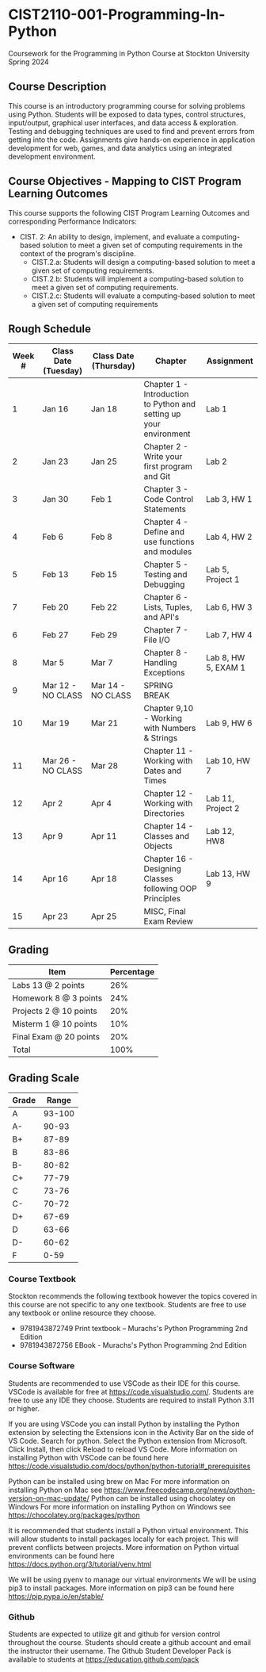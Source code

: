 # CIST2110-001-Programming-In-Python

Coursework for the Programming in Python Course at Stockton University Spring 2024

## Course Description

This course is an introductory programming course for solving problems using Python. Students will be exposed to data types, control structures, input/output, graphical user interfaces, and data access & exploration. Testing and debugging techniques are used to find and prevent errors from getting into the code. Assignments give hands-on experience in application development for web, games, and data analytics using an integrated development environment.

## Course Objectives - Mapping to CIST Program Learning Outcomes

This course supports the following CIST Program Learning Outcomes and corresponding Performance Indicators:

- CIST. 2: An ability to design, implement, and evaluate a computing-based solution to meet a given set of computing requirements in the context of the program's discipline.
  - CIST.2.a: Students will design a computing-based solution to meet a given set of computing requirements.
  - CIST.2.b: Students will implement a computing-based solution to meet a given set of computing requirements.
  - CIST.2.c: Students will evaluate a computing-based solution to meet a given set of computing requirements

## Rough Schedule

| Week # | Class Date (Tuesday) | Class Date (Thursday) | Chapter | Assignment |
|--------|---------------------|----------------------|---------|--------------|
| 1      | Jan 16              | Jan 18               | Chapter 1 - Introduction to Python and setting up your environment | Lab 1 |
| 2      | Jan 23              | Jan 25               | Chapter 2 - Write your first program and Git | Lab 2 |
| 3      | Jan 30              | Feb 1                | Chapter 3 - Code Control Statements | Lab 3, HW 1 |
| 4      | Feb 6               | Feb 8                | Chapter 4 - Define and use functions and modules | Lab 4, HW 2 |
| 5      | Feb 13              | Feb 15               | Chapter 5 - Testing and Debugging | Lab 5, Project 1 |
| 7      | Feb 20              | Feb 22               | Chapter 6 - Lists, Tuples, and API's | Lab 6, HW 3 |
| 6      | Feb 27              | Feb 29               | Chapter 7 - File I/O | Lab 7, HW 4 |
| 8      | Mar 5               | Mar 7                | Chapter 8 - Handling Exceptions | Lab 8, HW 5, EXAM 1 |
| 9      | Mar 12 - NO CLASS   | Mar 14 - NO CLASS    | SPRING BREAK | |
| 10     | Mar 19              | Mar 21               | Chapter 9,10 - Working with Numbers & Strings| Lab 9, HW 6 |
| 11     | Mar 26 - NO CLASS   | Mar 28               | Chapter 11 - Working with Dates and Times | Lab 10, HW 7 |
| 12     | Apr 2               | Apr 4                | Chapter 12 - Working with Directories | Lab 11, Project 2 |
| 13     | Apr 9               | Apr 11               | Chapter 14 - Classes and Objects | Lab 12, HW8 |
| 14     | Apr 16              | Apr 18               | Chapter 16 - Designing Classes following OOP Principles  | Lab 13, HW 9 |
| 15     | Apr 23              | Apr 25               | MISC, Final Exam Review | |

## Grading

| Item | Percentage |
| ---  | --- |
| Labs 13 @ 2 points         | 26% |
| Homework 8 @ 3 points      | 24% |
| Projects 2 @ 10 points     | 20% |
| Misterm 1 @ 10 points      | 10% |
| Final Exam @ 20 points     | 20% |
| Total                      | 100% |

## Grading Scale

| Grade | Range |
| --- | --- |
| A | 93-100 |
| A- | 90-93 |
| B+ | 87-89 |
| B  | 83-86 |
| B- | 80-82 |
| C+ | 77-79 |
| C  | 73-76 |
| C- | 70-72 |
| D+ | 67-69 |
| D  | 63-66 |
| D- | 60-62 |
| F  | 0-59 |

### Course Textbook

Stockton recommends the following textbook however the topics covered in this course are not specific to any one textbook. Students are free to use any textbook or online resource they choose.

- 9781943872749 Print textbook –  Murachs's Python Programming 2nd Edition
- 9781943872756 EBook - Murachs's Python Programming 2nd Edition

### Course Software

Students are recommended to use VSCode as their IDE for this course. VSCode is available for free at https://code.visualstudio.com/. Students are free to use any IDE they choose.
Students are required to install Python 3.11 or higher.

If you are using VSCode you can install Python by installing the Python extension by selecting the Extensions icon in the Activity Bar on the side of VS Code. Search for python. Select the Python extension from Microsoft. Click Install, then click Reload to reload VS Code. More information on installing Python with VSCode can be found here https://code.visualstudio.com/docs/python/python-tutorial#_prerequisites

Python can be installed using brew on Mac
    For more information on installing Python on Mac see https://www.freecodecamp.org/news/python-version-on-mac-update/
Python can be installed using chocolatey on Windows
    For more information on installing Python on Windows see https://chocolatey.org/packages/python

It is recommended that students install a Python virtual environment. This will allow students to install packages locally for each project. This will prevent conflicts between projects. More information on Python virtual environments can be found here https://docs.python.org/3/tutorial/venv.html

We will be using pyenv to manage our virtual environments
We will be using pip3 to install packages. More information on pip3 can be found here https://pip.pypa.io/en/stable/

### Github

Students are expected to utilize git and github for version control throughout the course. Students should create a github account and email the instructor their username.
The Github Student Developer Pack is available to students at https://education.github.com/pack
